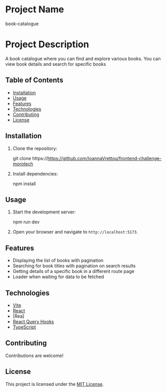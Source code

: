 # Project Name

book-catalogue

# Project Description

A book catalogue where you can find and explore various books. You can view book details and search for specific books


## Table of Contents

- [Installation](#installation)
- [Usage](#usage)
- [Features](#features)
- [Technologies](#technologies)
- [Contributing](#contributing)
- [License](#license)

## Installation

1. Clone the repository:

   git clone https://https://github.com/IoannaVrettou/frontend-challenge-morotech


2. Install dependencies:

   npm install

## Usage

1. Start the development server:

   npm run dev

2. Open your browser and navigate to `http://localhost:5173`.

## Features

- Displaying the list of books with pagination
- Searching for book titles with pagination on search results
- Getting details of a specific book in a different route page
- Loader when waiting for data to be fetched


## Technologies

- [Vite](https://vitejs.dev/)
- [React](https://https://react.dev//)
- [Rea]
- [React Query Hooks](https://tanstack.com/)
- [TypeScript](https://www.typescriptlang.org/)

## Contributing

Contributions are welcome! 

## License

This project is licensed under the [MIT License](LICENSE).
